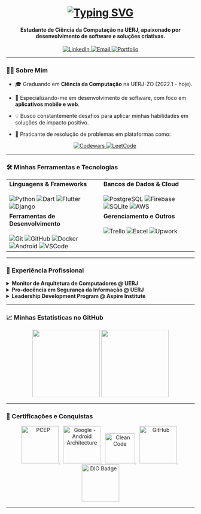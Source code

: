 <div align="center">
  
  <h1>
    <a href="https://git.io/typing-svg">
      <img src="https://readme-typing-svg.herokuapp.com?font=Fira+Code&weight=700&size=32&pause=1000&color=02569B&center=true&vCenter=true&width=435&lines=Ol%C3%A1%2C+eu+sou+o+Daniel+Brown!+%F0%9F%91%8B" alt="Typing SVG" />
    </a>
  </h1>
  
  <h4>
    Estudante de Ciência da Computação na UERJ, apaixonado por desenvolvimento de software e soluções criativas.
  </h4>
  
  <p align="center">
    <a href="https://www.linkedin.com/in/daniel-brown-rodrigues-m-dos-passos" target="_blank">
      <img src="https://img.shields.io/badge/LinkedIn-%230077B5.svg?style=for-the-badge&logo=linkedin&logoColor=white" alt="LinkedIn"/>
    </a>
    <a href="mailto:daniel_profissional1998@hotmail.com">
      <img src="https://img.shields.io/badge/Email-0078D4?style=for-the-badge&logo=microsoft-outlook&logoColor=white" alt="Email"/>
    </a>
    <a href="https://danielbrown1998.github.io/" target="_blank">
      <img src="https://img.shields.io/badge/Portfólio-333333?style=for-the-badge&logo=react&logoColor=61DAFB" alt="Portfolio"/>
    </a>
  </p>
  
</div>

---

### 👨‍💻 Sobre Mim

- 🎓 Graduando em **Ciência da Computação** na UERJ-ZO (2022.1 - hoje).
- 🚀 Especializando-me em desenvolvimento de software, com foco em **aplicativos mobile e web**.
- 💡 Busco constantemente desafios para aplicar minhas habilidades em soluções de impacto positivo.
- 🥋 Praticante de resolução de problemas em plataformas como: <br>
  <center>
  <a href="https://www.codewars.com/users/daniel4661">
    <img src="https://img.shields.io/badge/Codewars-B1361E?style=for-the-badge&logo=codewars&logoColor=grey" alt="Codewars"/>
  </a>
  <a href="#">
    <img src="https://img.shields.io/badge/LeetCode-000000?style=for-the-badge&logo=LeetCode&logoColor=#d16c06" alt="LeetCode"/>
  </a>
    
  </center>

---

### 🛠️ Minhas Ferramentas e Tecnologias

<table>
  <tr>
    <td valign="top" width="50%">
      <strong>Linguagens & Frameworks</strong><br><br>
      <img src="https://img.shields.io/badge/python-3670A0?style=for-the-badge&logo=python&logoColor=ffdd54" alt="Python">
      <img src="https://img.shields.io/badge/dart-%230175C2.svg?style=for-the-badge&logo=dart&logoColor=white" alt="Dart">
      <img src="https://img.shields.io/badge/Flutter-%2302569B.svg?style=for-the-badge&logo=Flutter&logoColor=white" alt="Flutter">
      <img src="https://img.shields.io/badge/django-%23092E20.svg?style=for-the-badge&logo=django&logoColor=white" alt="Django">
    </td>
    <td valign="top" width="50%">
      <strong>Bancos de Dados & Cloud</strong><br><br>
      <img src="https://img.shields.io/badge/postgres-%23316192.svg?style=for-the-badge&logo=postgresql&logoColor=white" alt="PostgreSQL">
      <img src="https://img.shields.io/badge/firebase-a08021?style=for-the-badge&logo=firebase&logoColor=ffcd34" alt="Firebase">
      <img src="https://img.shields.io/badge/sqlite-%2307405e.svg?style=for-the-badge&logo=sqlite&logoColor=white" alt="SQLite">
      <img src="https://img.shields.io/badge/AWS-%23FF9900.svg?style=for-the-badge&logo=amazon-aws&logoColor=white" alt="AWS">
    </td>
  </tr>
  <tr>
    <td valign="top" width="50%">
      <strong>Ferramentas de Desenvolvimento</strong><br><br>
      <img src="https://img.shields.io/badge/git-%23F05033.svg?style=for-the-badge&logo=git&logoColor=white" alt="Git">
      <img src="https://img.shields.io/badge/github-%23121011.svg?style=for-the-badge&logo=github&logoColor=white" alt="GitHub">
      <img src="https://img.shields.io/badge/docker-%230db7ed.svg?style=for-the-badge&logo=docker&logoColor=white" alt="Docker">
      <img src="https://img.shields.io/badge/Android-3DDC84?style=for-the-badge&logo=android&logoColor=white" alt="Android">
      <img src="https://img.shields.io/badge/Visual%20Studio%20Code-0078d7.svg?style=for-the-badge&logo=visual-studio-code&logoColor=white" alt="VSCode">
    </td>
    <td valign="top" width="50%">
      <strong>Gerenciamento e Outros</strong><br><br>
      <img src="https://img.shields.io/badge/Trello-%23026AA7.svg?style=for-the-badge&logo=Trello&logoColor=white" alt="Trello">
      <img src="https://img.shields.io/badge/Microsoft_Excel-217346?style=for-the-badge&logo=microsoft-excel&logoColor=white" alt="Excel">
      <img src="https://img.shields.io/badge/UpWork-6FDA44?style=for-the-badge&logo=Upwork&logoColor=white" alt="Upwork">
    </td>
  </tr>
</table>

---

### 💼 Experiência Profissional

<details>
<summary><strong>Monitor de Arquitetura de Computadores @ UERJ</strong></summary>
<br>
  <ul>
    <li>Auxiliei alunos com dúvidas, resultando em um <strong>aumento de 50% na taxa de aprovação</strong> da disciplina.</li>
    <li>Gerenciei horários e conteúdo da monitoria para otimizar o aprendizado dos estudantes.</li>
    <li>Desenvolvi um <strong>aplicativo em Flutter/Dart</strong> para organizar os agendamentos da monitoria, unindo a necessidade da disciplina com meus interesses em desenvolvimento mobile.</li>
  </ul>
</details>

<details>
<summary><strong>Pro-docência em Segurança da Informação @ UERJ</strong></summary>
<br>
  <ul>
    <li>Pesquisei e redigi artigos sobre temas atuais de segurança da informação.</li>
    <li>Contribuí para a elaboração de uma apostila didática utilizada como material de apoio.</li>
    <li>Os materiais produzidos foram base para oficinas ministradas na <strong>NAVE do Conhecimento</strong>.</li>
  </ul>
</details>

<details>
<summary><strong>Leadership Development Program @ Aspire Institute</strong></summary>
<br>
  <ul>
    <li>Participei de um programa global e gratuito de desenvolvimento de liderança para estudantes universitários de primeira geração e de baixa renda.</li>
  </ul>
</details>

---

### 📈 Minhas Estatísticas no GitHub

<div align="center">
  <img height="180em" src="https://github-readme-stats.vercel.app/api?username=DanielBrown1998&show_icons=true&theme=dracula&include_all_commits=true&count_private=true"/>
  <img height="180em" src="https://github-readme-stats.vercel.app/api/top-langs/?username=DanielBrown1998&layout=compact&langs_count=7&theme=dracula"/>
</div>

---

### 📜 Certificações e Conquistas

<p align="center">
  <a href="https://verify.openedg.org/" title="PCEP – Certified Entry-Level Python Programmer. Credential: tjXC.OXp9.DZ4x">
    <img src="https://pythoninstitute.org/assets/61f11fac8e6f4153315957.png" width="100px" alt="PCEP">
  </a>
  &nbsp;
  <a href="https://developers.google.com/profile/badges/playlists/android/android-architecture?hl=pt-br">
    <img src="https://developers.google.com/profile/badges/playlists/android/android-architecture/badge.svg" width="100px" alt="Google - Android Architecture">
  </a>
  &nbsp;
  <a href="https://www.dio.me/certificate/64EE8ZTZ/share">
    <img src="https://hermes.dio.me/courses/badge/3e88a455-c220-4e56-bb29-28c046ed6ae7.png" width="80px" alt="Clean Code">
  </a>
  &nbsp;
  <a href="https://www.dio.me/certificate/4XAWENER/share">
    <img src="https://hermes.dio.me/courses/badge/406684a4-396d-4160-94b9-ead934e18564.png" width="100px" alt="GitHub">
  </a>
  &nbsp;
  <img src="https://assets.dio.me/jWdic4XcRZZsNOS6q4Zc3Imnk9W9fnUeKT9M0qU7Z8I/f:webp/q:80/w:120/L2NvdXJzZXMvYmFkZ2UvNzMzNDZmZTktM2MzNC00MjliLTg2ZGMtMWJlMDRjYzNlYzYwLnBuZw" width="100px" alt="DIO Badge">
</p>

---
